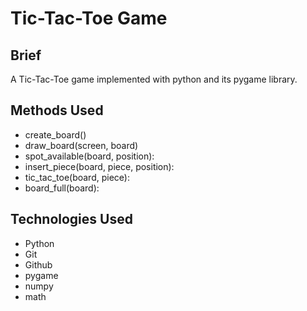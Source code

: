 # Tic-Tac-Toe Game

## Brief
A Tic-Tac-Toe game implemented with python and its pygame library.

## Methods Used
* create_board()
* draw_board(screen, board)
* spot_available(board, position):
* insert_piece(board, piece, position):
* tic_tac_toe(board, piece):
* board_full(board):

## Technologies Used
* Python
* Git
* Github
* pygame
* numpy
* math